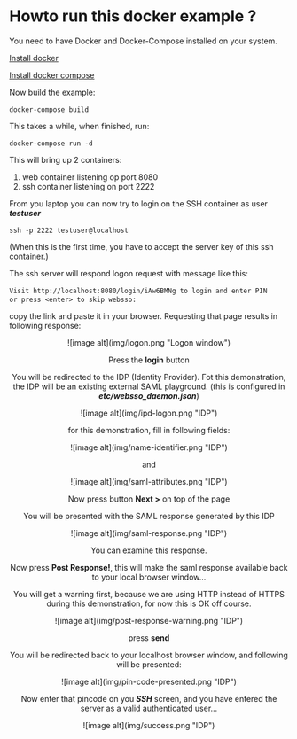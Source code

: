 # Howto run this docker example ?

You need to have Docker and Docker-Compose installed on your system.

[Install docker](https://docs.docker.com/install/)

[Install docker compose](https://docs.docker.com/compose/install/)

Now build the example:

```
docker-compose build
```

This takes a while, when finished, run:

```
docker-compose run -d
```

This will bring up 2 containers:

1. web container listening op port 8080
2. ssh container listening on port 2222

From you laptop you can now try to login on the SSH container as user ***testuser***

```
ssh -p 2222 testuser@localhost
```

(When this is the first time, you have to accept the server key of this ssh container.)

The ssh server will respond logon request with message like this:

```
Visit http://localhost:8080/login/iAw6BMNg to login and enter PIN
or press <enter> to skip websso:
```

copy the link and paste it in your browser. Requesting that page results in following response:

<center>![image alt](img/logon.png "Logon window")

Press the **login** button

You will be redirected to the IDP (Identity Provider). Fot this demonstration, the IDP will be an existing external SAML playground. (this is configured in ***etc/websso_daemon.json***)

<center>![image alt](img/ipd-logon.png "IDP")

for this demonstration, fill in following fields:

<center>![image alt](img/name-identifier.png "IDP")

and

<center>![image alt](img/saml-attributes.png "IDP")

Now press button **Next >** on top of the page

You will be presented with the SAML response generated by this IDP

<center>![image alt](img/saml-response.png "IDP")

You can examine this response.

Now press **Post Response!**, this will make the saml response available back to your local browser window...

You will get a warning first, because we are using HTTP instead of HTTPS during this demonstration, for now this is OK off course.

<center>![image alt](img/post-response-warning.png "IDP")

press **send**

You will be redirected back to your localhost browser window, and following will be presented:

<center>![image alt](img/pin-code-presented.png "IDP")

Now enter that pincode on you ***SSH*** screen, and you have entered the server as a valid authenticated user...

<center>![image alt](img/success.png "IDP")













